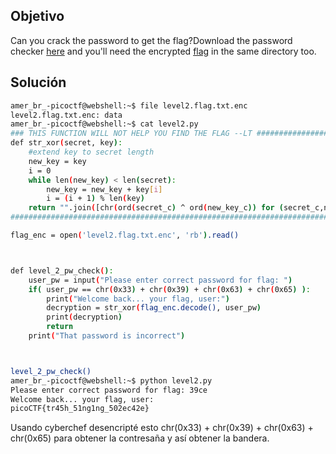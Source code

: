 ## Objetivo
Can you crack the password to get the flag?Download the password checker [here](https://artifacts.picoctf.net/c/15/level2.py) and you'll need the encrypted [flag](https://artifacts.picoctf.net/c/15/level2.flag.txt.enc) in the same directory too.

## Solución
```bash
amer_br_-picoctf@webshell:~$ file level2.flag.txt.enc 
level2.flag.txt.enc: data
amer_br_-picoctf@webshell:~$ cat level2.py
### THIS FUNCTION WILL NOT HELP YOU FIND THE FLAG --LT ########################
def str_xor(secret, key):
    #extend key to secret length
    new_key = key
    i = 0
    while len(new_key) < len(secret):
        new_key = new_key + key[i]
        i = (i + 1) % len(key)        
    return "".join([chr(ord(secret_c) ^ ord(new_key_c)) for (secret_c,new_key_c) in zip(secret,new_key)])
###############################################################################

flag_enc = open('level2.flag.txt.enc', 'rb').read()



def level_2_pw_check():
    user_pw = input("Please enter correct password for flag: ")
    if( user_pw == chr(0x33) + chr(0x39) + chr(0x63) + chr(0x65) ):
        print("Welcome back... your flag, user:")
        decryption = str_xor(flag_enc.decode(), user_pw)
        print(decryption)
        return
    print("That password is incorrect")



level_2_pw_check()
amer_br_-picoctf@webshell:~$ python level2.py 
Please enter correct password for flag: 39ce
Welcome back... your flag, user:
picoCTF{tr45h_51ng1ng_502ec42e}
```
Usando cyberchef desencripté esto chr(0x33) + chr(0x39) + chr(0x63) + chr(0x65) para obtener la contresaña y así obtener la bandera.